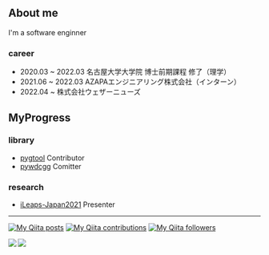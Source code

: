 ## About me
I'm a software enginner 
### career
- 2020.03 ~ 2022.03 名古屋大学大学院 博士前期課程 修了（理学）
- 2021.06 ~ 2022.03 AZAPAエンジニアリング株式会社（インターン）
- 2022.04 ~        株式会社ウェザーニューズ


## MyProgress
### library
- [pygtool](https://github.com/earth06/pygtool3) Contributor
- [pywdcgg](https://github.com/A-nkt/pywdcgg) Comitter
### research
- [iLeaps-Japan2021](http://ileaps-japan.org/activities.html) Presenter

---
[![My Qiita posts](https://qiita-badge.apiapi.app/s/A-nkt/posts.svg)](https://qiita.com/A-nkt) [![My Qiita contributions](https://qiita-badge.apiapi.app/s/A-nkt/contributions.svg)](https://qiita.com/A-nkt) [![My Qiita followers](https://qiita-badge.apiapi.app/s/A-nkt/followers.svg)](https://qiita.com/A-nkt)

<!--p>
  <a href="https://twitter.com/To_Ankt" target="_blank">
    <img alt="Twitter: SyodoB" src="https://img.shields.io/twitter/follow/To_Ankt.svg?style=social" />
  </a>
  <a href="https://twitter.com/dsduoa31" target="_blank">
    <img alt="Twitter: SyodoB" src="https://img.shields.io/twitter/follow/dsduoa31.svg?style=social" />
  </a>
</p-->

<a href="https://github.com/anuraghazra/github-readme-stats">
  <img align="left" src="https://github-readme-stats.vercel.app/api?username=A-nkt&show_icons=true&theme=cobalt" />
</a>
<a href="https://github.com/anuraghazra/github-readme-stats">
  <img align="left" src="https://github-readme-stats.vercel.app/api/top-langs/?username=A-nkt&theme=cobalt" />
</a>

